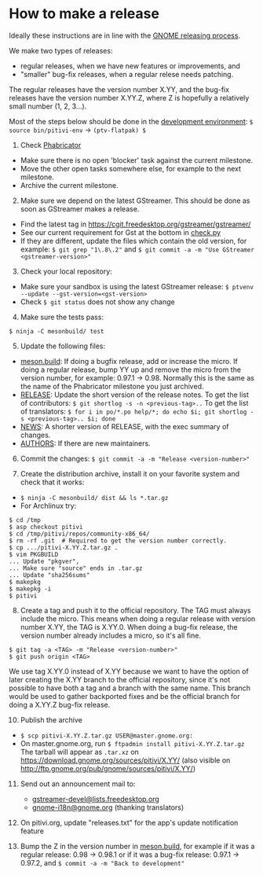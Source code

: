 # How to make a release

Ideally these instructions are in line with the [GNOME releasing process](https://live.gnome.org/MaintainersCorner/Releasing).

We make two types of releases:
- regular releases, when we have new features or improvements, and
- "smaller" bug-fix releases, when a regular relese needs patching.

The regular releases have the version number X.YY, and the bug-fix
releases have the version number X.YY.Z, where Z is hopefully a relatively small
number (1, 2, 3...).

Most of the steps below should be done in the [development environment](HACKING.md): `$ source bin/pitivi-env` -> `(ptv-flatpak) $`

 1. Check [Phabricator](https://phabricator.freedesktop.org/tag/pitivi/)
   * Make sure there is no open 'blocker' task against the current milestone.
   * Move the other open tasks somewhere else, for example to the next milestone.
   * Archive the current milestone.

 2. Make sure we depend on the latest GStreamer. This should be done as soon as GStreamer makes a release.
   * Find the latest tag in https://cgit.freedesktop.org/gstreamer/gstreamer/
   * See our current requirement for Gst at the bottom in [check.py](../pitivi/check.py)
   * If they are different, update the files which contain the old version, for example: `$ git grep "1\.8\.2"` and `$ git commit -a -m "Use GStreamer <gstreamer-version>"`

 3. Check your local repository:
   * Make sure your sandbox is using the latest GStreamer release: `$ ptvenv --update --gst-version=<gst-version>`
   * Check `$ git status` does not show any change

 4. Make sure the tests pass:
  ```
  $ ninja -C mesonbuild/ test
  ```
 <!-- * `$ make validate` FIXME! -->

 5. Update the following files:
   * [meson.build](../meson.build):
If doing a bugfix release, add or increase the micro.
If doing a regular release, bump YY up and remove the micro from
the version number, for example: 0.97.1 -> 0.98. Normally this is the
same as the name of the Phabricator milestone you just archived.
   * [RELEASE](../RELEASE):
Update the short version of the release notes.
To get the list of contributors: `$ git shortlog -s -n <previous-tag>..`
To get the list of translators: `$ for i in po/*.po help/*; do echo $i; git shortlog -s <previous-tag>.. $i; done`
   * [NEWS](../NEWS):
A shorter version of RELEASE, with the exec summary of changes.
   * [AUTHORS](../AUTHORS):
If there are new maintainers.

 6. Commit the changes: `$ git commit -a -m "Release <version-number>"`

 7. Create the distribution archive, install it on your favorite system and check that it works:
   * `$ ninja -C mesonbuild/ dist && ls *.tar.gz`
   * For Archlinux try:
 ```
 $ cd /tmp
 $ asp checkout pitivi
 $ cd /tmp/pitivi/repos/community-x86_64/
 $ rm -rf .git  # Required to get the version number correctly.
 $ cp .../pitivi-X.YY.Z.tar.gz .
 $ vim PKGBUILD
 ... Update "pkgver",
 ... Make sure "source" ends in .tar.gz
 ... Update "sha256sums"
 $ makepkg
 $ makepkg -i
 $ pitivi
 ```

 8. Create a tag and push it to the official repository. The TAG must always include the micro. This means when doing a regular release with version number X.YY, the TAG is X.YY.0. When doing a bug-fix release, the version number already includes a micro, so it's all fine.
   ```
   $ git tag -a <TAG> -m "Release <version-number>"
   $ git push origin <TAG>
   ```
   We use tag X.YY.0 instead of X.YY because we want to have the option of later creating the X.YY branch to the official repository, since it's not possible to have both a tag and a branch with the same name. This branch would be used to gather backported fixes and be the official branch for doing a X.YY.Z bug-fix release.

 10. Publish the archive
   * `$ scp pitivi-X.YY.Z.tar.gz USER@master.gnome.org:`
   * On master.gnome.org, run `$ ftpadmin install pitivi-X.YY.Z.tar.gz`
     The tarball will appear as `.tar.xz` on https://download.gnome.org/sources/pitivi/X.YY/ (also visible on http://ftp.gnome.org/pub/gnome/sources/pitivi/X.YY/)

 11. Send out an announcement mail to:
     * gstreamer-devel@lists.freedesktop.org
     * gnome-i18n@gnome.org (thanking translators)

 12. On pitivi.org, update "releases.txt" for the app's update notification feature

 13. Bump the Z in the version number in [meson.build](../meson.build), for example if it was a regular release: 0.98 -> 0.98.1 or if it was a bug-fix release: 0.97.1 -> 0.97.2, and `$ commit -a -m "Back to development"`
